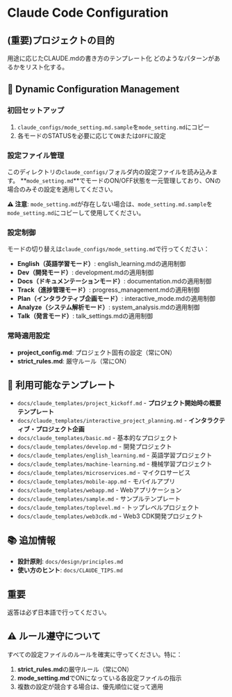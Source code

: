 # Claude Code Configuration

## (重要)プロジェクトの目的
用途に応じたCLAUDE.mdの書き方のテンプレート化
どのようなパターンがあるかをリスト化する。

## 📁 Dynamic Configuration Management

### 初回セットアップ
1. `claude_configs/mode_setting.md.sample`を`mode_setting.md`にコピー
2. 各モードのSTATUSを必要に応じて`ON`または`OFF`に設定

### 設定ファイル管理
このディレクトリの`claude_configs/`フォルダ内の設定ファイルを読み込みます。
**`mode_setting.md`**でモードのON/OFF状態を一元管理しており、ONの場合のみその設定を適用してください。

**⚠️ 注意**: `mode_setting.md`が存在しない場合は、`mode_setting.md.sample`を`mode_setting.md`にコピーして使用してください。

### 設定制御
モードの切り替えは`claude_configs/mode_setting.md`で行ってください：
- **English（英語学習モード）**: english_learning.mdの適用制御
- **Dev（開発モード）**: development.mdの適用制御
- **Docs（ドキュメンテーションモード）**: documentation.mdの適用制御
- **Track（進捗管理モード）**: progress_management.mdの適用制御
- **Plan（インタラクティブ企画モード）**: interactive_mode.mdの適用制御
- **Analyze（システム解析モード）**: system_analysis.mdの適用制御
- **Talk（発言モード）**: talk_settings.mdの適用制御

### 常時適用設定
- **project_config.md**: プロジェクト固有の設定（常にON）
- **strict_rules.md**: 厳守ルール（常にON）

## 📂 利用可能なテンプレート
- `docs/claude_templates/project_kickoff.md` - **プロジェクト開始時の概要テンプレート**
- `docs/claude_templates/interactive_project_planning.md` - **インタラクティブ・プロジェクト企画**
- `docs/claude_templates/basic.md` - 基本的なプロジェクト
- `docs/claude_templates/develop.md` - 開発プロジェクト
- `docs/claude_templates/english_learning.md` - 英語学習プロジェクト
- `docs/claude_templates/machine-learning.md` - 機械学習プロジェクト
- `docs/claude_templates/microservices.md` - マイクロサービス
- `docs/claude_templates/mobile-app.md` - モバイルアプリ
- `docs/claude_templates/webapp.md` - Webアプリケーション
- `docs/claude_templates/sample.md` - サンプルテンプレート
- `docs/claude_templates/toplevel.md` - トップレベルプロジェクト
- `docs/claude_templates/web3cdk.md` - Web3 CDK開発プロジェクト

## 📚 追加情報
- **設計原則**: `docs/design/principles.md`
- **使い方のヒント**: `docs/CLAUDE_TIPS.md`

## 重要
返答は必ず日本語で行ってください。

## ⚠️ ルール遵守について
すべての設定ファイルのルールを確実に守ってください。特に：
1. **strict_rules.md**の厳守ルール（常にON）
2. **mode_setting.md**でONになっている各設定ファイルの指示
3. 複数の設定が競合する場合は、優先順位に従って適用